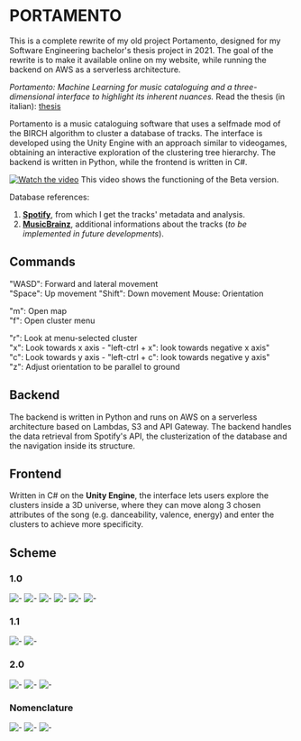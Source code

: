 # PORTAMENTO 

This is a complete rewrite of my old project Portamento, designed for my Software Engineering bachelor's thesis project in 2021. The goal of the rewrite is to make it available online on my website, while running the backend on AWS as a serverless architecture.

*Portamento: Machine Learning for music cataloguing and a three-dimensional interface to highlight its inherent nuances.*
Read the thesis (in italian): [thesis](https://github.com/nicoloddo/PORTAMENTO/blob/master/THESIS.pdf)


Portamento is a music cataloguing software that uses a selfmade mod of the BIRCH algorithm to cluster a database of tracks. The interface is developed using the Unity Engine with an approach similar to videogames, obtaining an interactive exploration of the clustering tree hierarchy.
The backend is written in Python, while the frontend is written in C#.

[![Watch the video](https://i.imgur.com/wOLEDrZ.jpg)](https://youtu.be/aSUIdFPvFPQ)
This video shows the functioning of the Beta version.

Database references:
1. **[Spotify](https://developer.spotify.com/documentation/web-api/reference/)**, from which I get the tracks' metadata and analysis.
2. **[MusicBrainz](https://musicbrainz.org/)**, additional informations about the tracks (*to be implemented in future developments*).

## Commands
"WASD": Forward and lateral movement\
"Space": Up movement
"Shift": Down movement
Mouse: Orientation

"m": Open map\
"f": Open cluster menu

"r": Look at menu-selected cluster\
"x": Look towards x axis - "left-ctrl + x": look towards negative x axis"\
"c": Look towards y axis - "left-ctrl + c": look towards negative y axis"\
"z": Adjust orientation to be parallel to ground

## Backend
The backend is written in Python and runs on AWS on a serverless architecture based on Lambdas, S3 and API Gateway. The backend handles the data retrieval from Spotify's API, the clusterization of the database and the navigation inside its structure.

## Frontend
Written in C# on the **Unity Engine**, the interface lets users explore the clusters inside a 3D universe, where they can move along 3 chosen attributes of the song (e.g. danceability, valence, energy) and enter the clusters to achieve more specificity.

## Scheme

### 1.0
![-](https://raw.githubusercontent.com/nicoloddo/PORTAMENTO/main/slides/Portamento%201.0.png)
![-](https://raw.githubusercontent.com/nicoloddo/PORTAMENTO/main/slides/Backend%201.0.png)
![-](https://raw.githubusercontent.com/nicoloddo/PORTAMENTO/main/slides/Structure%201.0%20-%20Database%20Fetch.png)
![-](https://raw.githubusercontent.com/nicoloddo/PORTAMENTO/main/slides/Structure%201.0%20-%20Tree%20Navigator.png)
![-](https://raw.githubusercontent.com/nicoloddo/PORTAMENTO/main/slides/Dataset%201.0.png)
![-](https://raw.githubusercontent.com/nicoloddo/PORTAMENTO/main/slides/Dataset%201.0_2.png)

### 1.1
![-](https://raw.githubusercontent.com/nicoloddo/PORTAMENTO/main/slides/Portamento%201.1.png)
![-](https://raw.githubusercontent.com/nicoloddo/PORTAMENTO/main/slides/Backend%201.1.png)

### 2.0
![-](https://raw.githubusercontent.com/nicoloddo/PORTAMENTO/main/slides/Portamento%202.0.png)
![-](https://raw.githubusercontent.com/nicoloddo/PORTAMENTO/main/slides/Backend%202.0.png)
![-](https://raw.githubusercontent.com/nicoloddo/PORTAMENTO/main/slides/Dataset%202.0.png)

### Nomenclature
![-](https://raw.githubusercontent.com/nicoloddo/PORTAMENTO/main/slides/Nomenclature.png)
![-](https://raw.githubusercontent.com/nicoloddo/PORTAMENTO/main/slides/Nomenclature%202.png)
![-](https://raw.githubusercontent.com/nicoloddo/PORTAMENTO/main/slides/Nomenclature%202_2.png)